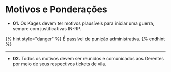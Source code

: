 # Motivos e Ponderações

* **01.** Os Kages devem ter motivos plausíveis para iniciar uma guerra, sempre com justificativas IN-RP.

{% hint style="danger" %}
É passível de punição administrativa.
{% endhint %}

***

* **02.** Todos os motivos devem ser reunidos e comunicados aos Gerentes por meio de seus respectivos tickets de vila.
